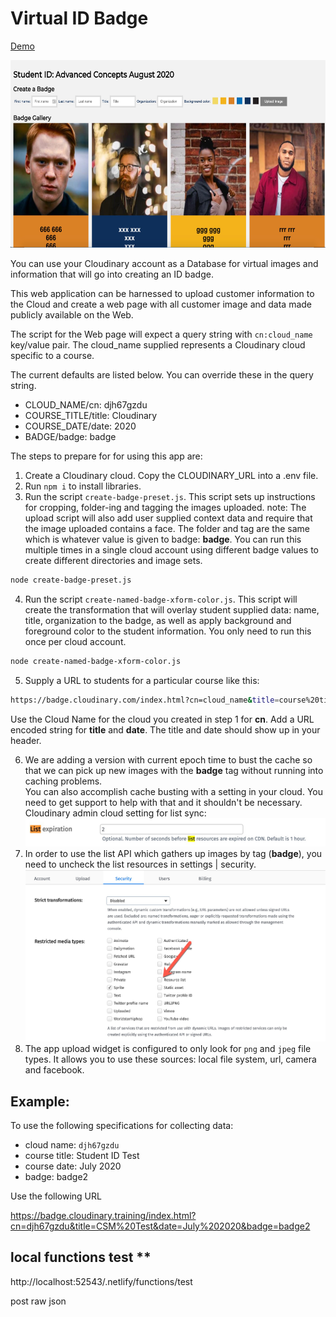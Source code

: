 # Virtual ID Badge

<a href="https://badge.cloudinary.training/index.html?cn=djh67gzdu&title=CSM%20Test&date=July%202020&badge=badge2" target="_blank">Demo</a>

<img src="./images/sample-student-set.jpg" alt="sample" height="300" width="700">

You can use your Cloudinary account as a Database for virtual images and information that will go into creating an ID badge.  

This web application can be harnessed to upload customer information to the Cloud and create a web page with all customer image and data made publicly available on the Web.

The script for the Web page will expect a query string with `cn:cloud_name` key/value pair.  The cloud_name supplied represents a Cloudinary cloud specific to a course.  

The current defaults are listed below.  You can override these in the query string.
- CLOUD_NAME/cn: djh67gzdu
- COURSE_TITLE/title: Cloudinary
- COURSE_DATE/date: 2020
- BADGE/badge: badge

The steps to prepare for for using this app are: 

1. Create a Cloudinary cloud.  Copy the CLOUDINARY_URL into a .env file.
2. Run `npm i` to install libraries.
3. Run the script `create-badge-preset.js`.  This script sets up instructions for cropping, folder-ing and tagging the images uploaded.  note: The upload script will also add user supplied context data and require that the image uploaded contains a face.  The folder and tag are the same which is whatever value is given to badge: **badge**.  You can run this multiple times in a single cloud account using different badge values to create different directories and image sets.
```bash
node create-badge-preset.js
```
4. Run the script `create-named-badge-xform-color.js`. This script will create the transformation that will overlay student supplied data: name, title, organization to the badge, as well as apply background and foreground color to the student information.  You only need to run this once per cloud account.
```bash
node create-named-badge-xform-color.js
``` 

5. Supply a URL to students for a particular course like this: 
```bash
https://badge.cloudinary.com/index.html?cn=cloud_name&title=course%20title&date=course%20date&badge=mybadge
```
Use the Cloud Name for the cloud you created in step 1 for **cn**.  Add a URL encoded string for **title** and **date**.  The title and date should show up in your header.  

6. We are adding a version with current epoch time to bust the cache so that we can pick up new images with the **badge** tag without running into caching problems.  
You can also accomplish cache busting with a setting in your cloud.  You need to get support to help with that and it shouldn't be necessary. Cloudinary admin cloud setting for list sync: 
![list setting](./images/list-setting.jpg)
7. In order to use the list API which gathers up images by tag (**badge**), you need to uncheck the list resources in settings | security.
![Resource List](./images/uncheck-list-resources.jpg)
8. The app upload widget is configured to only look for `png` and `jpeg` file types.  It allows you to use these sources: local file system, url, camera and facebook.

## Example:
To use the following specifications for collecting data:
- cloud name: `djh67gzdu`
- course title: Student ID Test
- course date: July 2020
- badge: badge2

Use the following URL

https://badge.cloudinary.training/index.html?cn=djh67gzdu&title=CSM%20Test&date=July%202020&badge=badge2




## local functions test **  
http://localhost:52543/.netlify/functions/test

post raw json